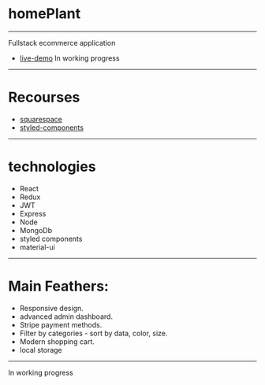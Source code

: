 # homePlant

---

Fullstack ecommerce application 

 - [live-demo](https://homeplant.netlify.app/) In working progress

---
# Recourses 

 - [squarespace](https://helicon-ferret-scfz.squarespace.com/config/)
 - [styled-components](https://styled-components.com/)
--- 

# technologies

- React
- Redux
- JWT
- Express
- Node
- MongoDb
- styled components
- material-ui

---

# Main Feathers:

- Responsive design.
- advanced admin dashboard.
- Stripe payment methods.
- Filter by categories - sort by data, color, size.
- Modern shopping cart.
- local storage

---

In working progress
